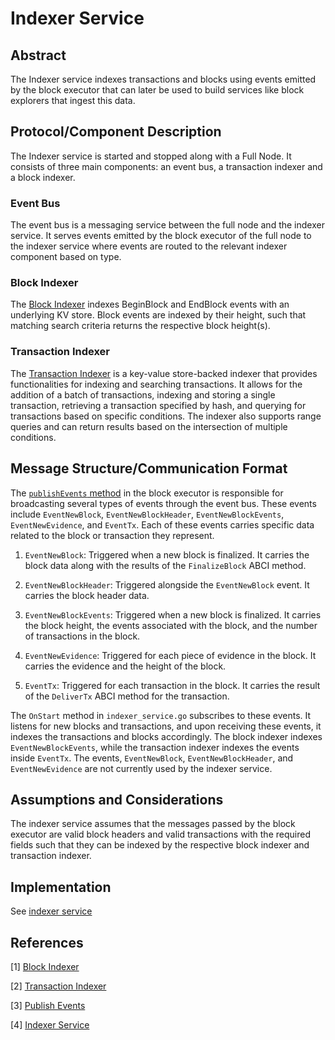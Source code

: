 # Indexer Service

## Abstract

The Indexer service indexes transactions and blocks using events emitted by the block executor that can later be used to build services like block explorers that ingest this data.

## Protocol/Component Description

The Indexer service is started and stopped along with a Full Node. It consists of three main components: an event bus, a transaction indexer and a block indexer.

### Event Bus

The event bus is a messaging service between the full node and the indexer service. It serves events emitted by the block executor of the full node to the indexer service where events are routed to the relevant indexer component based on type.

### Block Indexer

The [Block Indexer][block_indexer] indexes BeginBlock and EndBlock events with an underlying KV store. Block events are indexed by their height, such that matching search criteria returns the respective block height(s).

### Transaction Indexer

The [Transaction Indexer][tx_indexer] is a key-value store-backed indexer that provides functionalities for indexing and searching transactions. It allows for the addition of a batch of transactions, indexing and storing a single transaction, retrieving a transaction specified by hash, and querying for transactions based on specific conditions. The indexer also supports range queries and can return results based on the intersection of multiple conditions.

## Message Structure/Communication Format

The [`publishEvents` method][publish_events_method] in the block executor is responsible for broadcasting several types of events through the event bus. These events include `EventNewBlock`, `EventNewBlockHeader`, `EventNewBlockEvents`, `EventNewEvidence`, and `EventTx`. Each of these events carries specific data related to the block or transaction they represent.

1. `EventNewBlock`: Triggered when a new block is finalized. It carries the block data along with the results of the `FinalizeBlock` ABCI method.

2. `EventNewBlockHeader`: Triggered alongside the `EventNewBlock` event. It carries the block header data.

3. `EventNewBlockEvents`: Triggered when a new block is finalized. It carries the block height, the events associated with the block, and the number of transactions in the block.

4. `EventNewEvidence`: Triggered for each piece of evidence in the block. It carries the evidence and the height of the block.

5. `EventTx`: Triggered for each transaction in the block. It carries the result of the `DeliverTx` ABCI method for the transaction.

The `OnStart` method in `indexer_service.go` subscribes to these events. It listens for new blocks and transactions, and upon receiving these events, it indexes the transactions and blocks accordingly. The block indexer indexes `EventNewBlockEvents`, while the transaction indexer indexes the events inside `EventTx`. The events, `EventNewBlock`, `EventNewBlockHeader`, and `EventNewEvidence` are not currently used by the indexer service.

## Assumptions and Considerations

The indexer service assumes that the messages passed by the block executor are valid block headers and valid transactions with the required fields such that they can be indexed by the respective block indexer and transaction indexer.

## Implementation

See [indexer service]

## References

[1] [Block Indexer][block_indexer]

[2] [Transaction Indexer][tx_indexer]

[3] [Publish Events][publish_events_method]

[4] [Indexer Service][indexer service]

[block_indexer]: https://github.com/rollkit/rollkit/blob/main/state/indexer/block.go#L11
[tx_indexer]: https://github.com/rollkit/rollkit/blob/main/state/txindex/indexer.go#L14
[publish_events_method]: https://github.com/rollkit/rollkit/blob/main/state/executor.go#L353
[indexer service]: https://github.com/rollkit/rollkit/blob/main/state/txindex/indexer_service.go#L19

